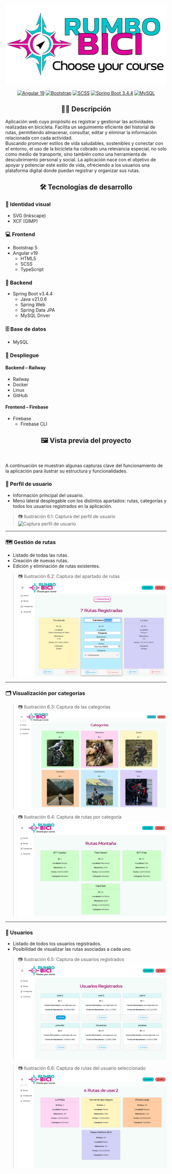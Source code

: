 <div align="center">
  <a href="https://rumbobici-7807d.web.app/home">
    <img src="doc/img/logo2color-rumbobici-300x150.png" alt="RumboBici">
  </a>

[![Angular 19](https://img.shields.io/badge/Angular_19-DD0031?style=for-the-badge&logo=angular&logoColor=white&labelColor=333333)](https://angular.dev/)
[![Bootstrap](https://img.shields.io/badge/Bootstrap_5-7952B3?style=for-the-badge&logo=bootstrap&logoColor=white&labelColor=333333)](https://getbootstrap.com/)
[![SCSS](https://img.shields.io/badge/SCSS-CC6699?style=for-the-badge&logo=sass&logoColor=white&labelColor=333333)](https://sass-lang.com/)
[![Spring Boot 3.4.4](https://img.shields.io/badge/Spring_Boot_3.4.4-6DB33F?style=for-the-badge&logo=spring-boot&logoColor=white&labelColor=333333)](https://spring.io/projects/spring-boot)
[![MySQL](https://img.shields.io/badge/MySQL-4479A1?style=for-the-badge&logo=mysql&logoColor=white&labelColor=333333)](https://www.mysql.com/)
<br>
##  🚴‍♂️  Descripción
</div>
Aplicación web cuyo propósito es registrar y gestionar las actividades realizadas en bicicleta. Facilita un seguimiento eficiente del historial de rutas, permitiendo almacenar, consultar, editar y eliminar la información relacionada con cada actividad.
<br>
Buscando promover estilos de vida saludables, sostenibles y conectar con el entorno, el uso de la bicicleta ha cobrado una relevancia especial, no solo como medio de transporte, sino también como una herramienta de descubrimiento personal y social. 
La aplicación nace con el objetivo de apoyar y potenciar este estilo de vida, ofreciendo a los usuarios una plataforma digital donde puedan registrar y organizar sus rutas. 

<div align="center">

## 🛠️ Tecnologías de desarrollo
</div>

### 🎨 Identidad visual
- SVG (Inkscape)
- XCF (GIMP)

### 💻 Frontend
- Bootstrap 5
- Angular v19
  - HTML5
  - SCSS
  - TypeScript

### 🔧 Backend
- Spring Boot v3.4.4
  - Java v21.0.6
  - Spring Web
  - Spring Data JPA
  - MySQL Driver

### 🗄️ Base de datos
- MySQL

### 🚀 Despliegue

#### Backend – Railway
- Railway
- Docker
- Linux
- GitHub 

#### Frontend – Firebase
- Firebase
  - Firebase CLI

<div align="center">

## 🖼️ Vista previa del proyecto
</div>
<br>

A continuación se muestran algunas capturas clave del funcionamiento de la aplicación para ilustrar su estructura y funcionalidades.

### 👤 Perfil de usuario
- Información principal del usuario.
- Menú lateral desplegable con los distintos apartados: rutas, categorías y todos los usuarios registrados en la aplicación.

> 📷 Ilustración 6.1: Captura del perfil de usuario  
![Captura perfil de usuario](doc/img/screen-perfil-git.png.png)

---

### 🗺️ Gestión de rutas
- Listado de todas las rutas.
- Creación de nuevas rutas.
- Edición y eliminación de rutas existentes.

> 📷 Ilustración 6.2: Captura del apartado de rutas  
![Captura rutas](doc/img/screen-rutas.png)

---

### 🗂️ Visualización por categorías

> 📷 Ilustración 6.3: Captura de las categorías  
![Captura categorías](doc/img/screen-categorias-git.png)

> 📷 Ilustración 6.4: Captura de rutas por categoría  
![Captura rutas por categoría](doc/img/screen-rutas-categoria-git.png)

---

### 👥 Usuarios
- Listado de todos los usuarios registrados.
- Posibilidad de visualizar las rutas asociadas a cada uno.

> 📷 Ilustración 6.5: Captura de usuarios registrados  
![Captura usuarios](doc/img/screen-usuarios-regitrados-git.png)

> 📷 Ilustración 6.6: Captura de rutas del usuario seleccionado  
![Captura rutas del usuario](doc/img/screen-rutas-usuarios-regitrados-git.png)

